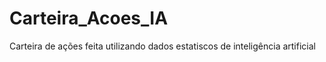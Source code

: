 # Carteira_Acoes_IA
 Carteira de ações feita utilizando dados estatiscos de inteligência artificial
